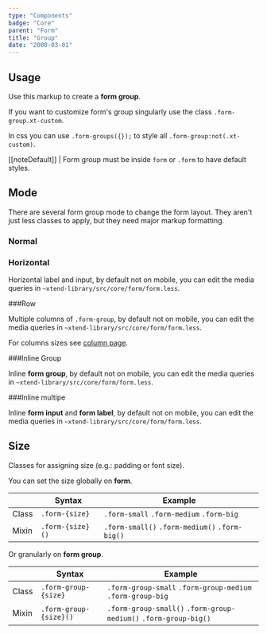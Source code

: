 ```yaml
---
type: "Components"
badge: "Core"
parent: "Form"
title: "Group"
date: "2000-03-01"
---
```


## Usage

Use this markup to create a **form group**.

<script type="text/plain" class="language-markup">
  <form>
    <div class="form-group">
      <!-- content -->
    </div>
  </form>
</script>

If you want to customize form's group singularly use the class `.form-group.xt-custom`.

In css you can use `.form-groups({});` to style all `.form-group:not(.xt-custom)`.

[[noteDefault]]
| Form group must be inside `form` or `.form` to have default styles.

## Mode

There are several form group mode to change the form layout. They aren't just less classes to apply, but they need major markup formatting.

### Normal

<script type="text/plain" class="language-markup">
<form>
  <div class="form-group">
    <!-- content -->
  </div>
  <div class="form-group">
    <!-- content -->
  </div>
</form>
</script>

<demo>
  <demovanilla src="vanilla/components/form/mode-normal">
  </demovanilla>
</demo>

### Horizontal

Horizontal label and input, by default not on mobile, you can edit the media queries in `~xtend-library/src/core/form/form.less`.

<script type="text/plain" class="language-markup">
<form>
  <div class="form-group">
    <div class="form-group-horizontal">
      <div class="col-12 col-3-sm">
        <!-- content -->
      </div>
      <div class="col-12 col-9-sm">
        <!-- content -->
      </div>
    </div>
  </div>

  <div class="form-group">
    <div class="form-group-horizontal">
      <div class="col-12 col-3-sm">
        <!-- content -->
      </div>
      <div class="col-12 col-9-sm">
        <!-- content -->
      </div>
    </div>
  </div>
</form>
</script>

<demo>
  <demovanilla src="vanilla/components/form/mode-horizontal">
  </demovanilla>
</demo>

###Row

Multiple columns of `.form-group`, by default not on mobile, you can edit the media queries in `~xtend-library/src/core/form/form.less`.

For columns sizes see [column page](/components/column).

<script type="text/plain" class="language-markup">
<form>
  <div class="form-group-row">
    <div class="col-12 col-3-sm">
      <div class="form-group">
        <!-- content -->
      </div>
    </div>
    <div class="col-12 col-9-sm">
      <div class="form-group">
        <!-- content -->
      </div>
    </div>
  </div>
</form>
</script>

<demo>
  <demovanilla src="vanilla/components/form/mode-row">
  </demovanilla>
</demo>

###Inline Group

Inline **form group**, by default not on mobile, you can edit the media queries in `~xtend-library/src/core/form/form.less`.

<script type="text/plain" class="language-markup">
<form>
  <div class="form-group-inline">
    <div class="form-group">
        <!-- content -->
    </div>
    <div class="form-group">
        <!-- content -->
    </div>
  </div>
</form>
</script>

<demo>
  <demovanilla src="vanilla/components/form/mode-inline-group">
  </demovanilla>
</demo>

###Inline multipe

Inline **form input** and **form label**, by default not on mobile, you can edit the media queries in `~xtend-library/src/core/form/form.less`.

<script type="text/plain" class="language-markup">
<form>
  <div class="form-group-inline">
    <div class="form-group">
      <div class="form-group-inline">
        <!-- content -->
      </div>
    </div>
    <div class="form-group">
      <div class="form-group-inline">
        <!-- content -->
      </div>
    </div>
  </div>
</form>
</script>

<demo>
  <demovanilla src="vanilla/components/form/mode-inline-multiple">
  </demovanilla>
</demo>

## Size

Classes for assigning size (e.g.: padding or font size).

You can set the size globally on **form**.

<div class="table-scroll">

|                         | Syntax                                    | Example                       |
| ----------------------- | ----------------------------------------- | ----------------------------- |
| Class                   | `.form-{size}`                        | `.form-small` `.form-medium` `.form-big`     |
| Mixin                   | `.form-{size}()`                      | `.form-small()` `.form-medium()` `.form-big()`     |

</div>

Or granularly on **form group**.

<div class="table-scroll">

|                         | Syntax                                    | Example                       |
| ----------------------- | ----------------------------------------- | ----------------------------- |
| Class                   | `.form-group-{size}`                        | `.form-group-small` `.form-group-medium` `.form-group-big`     |
| Mixin                   | `.form-group-{size}()`                      | `.form-group-small()` `.form-group-medium()` `.form-group-big()`     |

</div>

<demo>
  <demovanilla src="vanilla/components/form/group-small">
  </demovanilla>
  <demovanilla src="vanilla/components/form/group-medium">
  </demovanilla>
  <demovanilla src="vanilla/components/form/group-big">
  </demovanilla>
</demo>
